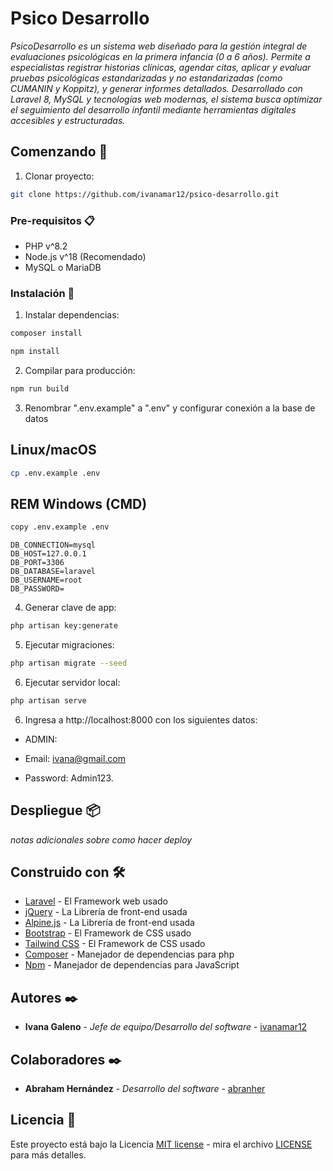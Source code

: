 # Psico Desarrollo

_PsicoDesarrollo es un sistema web diseñado para la gestión integral de evaluaciones psicológicas en la primera infancia (0 a 6 años). Permite a especialistas registrar historias clínicas, agendar citas, aplicar y evaluar pruebas psicológicas estandarizadas y no estandarizadas (como CUMANIN y Koppitz), y generar informes detallados. Desarrollado con Laravel 8, MySQL y tecnologías web modernas, el sistema busca optimizar el seguimiento del desarrollo infantil mediante herramientas digitales accesibles y estructuradas._

## Comenzando 🚀

1. Clonar proyecto:

```bash
git clone https://github.com/ivanamar12/psico-desarrollo.git
```

### Pre-requisitos 📋

- PHP v^8.2
- Node.js v^18 (Recomendado)
- MySQL o MariaDB

### Instalación 🔧

1. Instalar dependencias:

```bash
composer install
```

```bash
npm install
```

2. Compilar para producción:

```bash
npm run build
```

3. Renombrar ".env.example" a ".env" y configurar conexión a la base de datos

## Linux/macOS

```bash
cp .env.example .env
```

## REM Windows (CMD)

```bash
copy .env.example .env
```

```.env
DB_CONNECTION=mysql
DB_HOST=127.0.0.1
DB_PORT=3306
DB_DATABASE=laravel
DB_USERNAME=root
DB_PASSWORD=
```

4. Generar clave de app:

```bash
php artisan key:generate
```

5. Ejecutar migraciones:

```bash
php artisan migrate --seed
```

6. Ejecutar servidor local:

```bash
php artisan serve
```

6. Ingresa a http://localhost:8000 con los siguientes datos:

- ADMIN:

- Email: ivana@gmail.com
- Password: Admin123.

## Despliegue 📦

_notas adicionales sobre como hacer deploy_

## Construido con 🛠️

- [Laravel](https://laravel.com/) - El Framework web usado
- [jQuery](https://jquery.com/) - La Librería de front-end usada
- [Alpine.js](https://alpinejs.dev/) - La Librería de front-end usada
- [Bootstrap](https://getbootstrap.com/) - El Framework de CSS usado
- [Tailwind CSS](https://tailwindcss.com/) - El Framework de CSS usado
- [Composer](https://getcomposer.org/) - Manejador de dependencias para php
- [Npm](https://www.npmjs.com/) - Manejador de dependencias para JavaScript

## Autores ✒️

- **Ivana Galeno** - _Jefe de equipo/Desarrollo del software_ - [ivanamar12](https://github.com/ivanamar12)

## Colaboradores ✒️

- **Abraham Hernández** - _Desarrollo del software_ - [abranher](https://github.com/abranher)

## Licencia 📄

Este proyecto está bajo la Licencia [MIT license](https://opensource.org/licenses/MIT) - mira el archivo [LICENSE](LICENSE) para más detalles.
